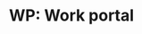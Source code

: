 ---
layout: term
title: 'WP: Work portal'
name: wp
description: "Portail boulot qu’un joueur peut utiliser depuis son bureau."
---